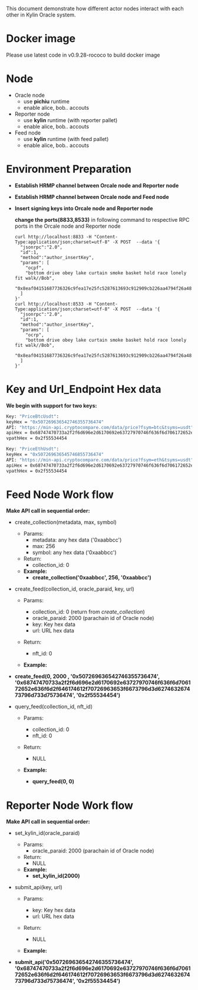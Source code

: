 This document demonstrate how different actor nodes interact with each other in Kylin Oracle system. 

# Docker image

Please use latest code in v0.9.28-rococo to build docker image

# Node

- Oracle node
  - use **pichiu** runtime
  - enable alice, bob.. accouts
- Reporter node
  - use **kylin** runtime  (with reporter pallet)
  - enable alice, bob.. accouts
- Feed node
  - use **kylin** runtime (with feed pallet)
  - enable alice, bob.. accouts

# Environment Preparation

- **Establish HRMP channel between Orcale node and Reporter node**
- **Establish HRMP channel between Orcale node and Feed node**

- **Insert signing keys into Orcale node and Reporter node**

  **change the ports(8833,8533)** in following command to respective RPC ports in the Orcale node and Reporter node

  ```
  curl http://localhost:8833 -H "Content-Type:application/json;charset=utf-8" -X POST  --data '{
    "jsonrpc":"2.0",
    "id":1,
    "method":"author_insertKey",
    "params": [
      "ocpf",
      "bottom drive obey lake curtain smoke basket hold race lonely fit walk//Bob",
      "0x8eaf04151687736326c9fea17e25fc5287613693c912909cb226aa4794f26a48"
    ]
  }'
  curl http://localhost:8533 -H "Content-Type:application/json;charset=utf-8" -X POST  --data '{
    "jsonrpc":"2.0",
    "id":1,
    "method":"author_insertKey",
    "params": [
      "ocrp",
      "bottom drive obey lake curtain smoke basket hold race lonely fit walk//Bob",
      "0x8eaf04151687736326c9fea17e25fc5287613693c912909cb226aa4794f26a48"
    ]
  }'
  ```
# Key and Url_Endpoint Hex data

**We begin with support for two keys:**

```bash
Key: "PriceBtcUsdt":
keyHex = "0x507269636542746355736474"
API: "https://min-api.cryptocompare.com/data/price?fsym=btc&tsyms=usdt"
apiHex = 0x68747470733a2f2f6d696e2d6170692e63727970746f636f6d706172652e636f6d2f646174612f70726963653f6673796d3d627463267473796d733d75736474
vpathHex = 0x2f55534454

Key: "PriceEthUsdt":
keyHex = "0x507269636545746855736474"
API: "https://min-api.cryptocompare.com/data/price?fsym=eth&tsyms=usdt"
apiHex = 0x68747470733a2f2f6d696e2d6170692e63727970746f636f6d706172652e636f6d2f646174612f70726963653f6673796d3d657468267473796d733d75736474
vpathHex = 0x2f55534454
```
# Feed Node Work flow

**Make API call in sequential order:** 

- create_collection(metadata, max, symbol) 

  - Params:
    - metadata: any hex data ('0xaabbcc')
    - max: 256
    - symbol: any hex data ('0xaabbcc')
  - Return:
    -  collection_id: 0
  - **Example:**
    - **create_collection('0xaabbcc', 256, '0xaabbcc')** 
- create_feed(collection_id, oracle_paraid, key, url)
  - Params:
    - collection_id: 0 (return from *create_collection*)
    - oracle_paraid: 2000 (parachain id of Oracle node)
    - key: Key hex data
    - url: URL hex data
    
  - Return:

    - nft_id: 0

  - **Example:**
- **create_feed(0, 2000 , '0x507269636542746355736474', '0x68747470733a2f2f6d696e2d6170692e63727970746f636f6d706172652e636f6d2f646174612f70726963653f6673796d3d627463267473796d733d75736474', '0x2f55534454')** 
  
- query_feed(collection_id, nft_id) 

  - Params:
    - collection_id: 0
    - nft_id: 0
  - Return:
    
    -  NULL
  - **Example:**
    - **query_feed(0, 0)** 

# Reporter Node Work flow

**Make API call in sequential order:** 

- set_kylin_id(oracle_paraid) 

  - Params:
    - oracle_paraid: 2000 (parachain id of Oracle node)
  - Return:
    -  NULL
  - **Example:**
    - **set_kylin_id(2000)** 
- submit_api(key, url)
  - Params:
    - key: Key hex data
    - url: URL hex data

  - Return:

    - NULL

  - **Example:**
- **submit_api('0x507269636542746355736474', '0x68747470733a2f2f6d696e2d6170692e63727970746f636f6d706172652e636f6d2f646174612f70726963653f6673796d3d627463267473796d733d75736474', '0x2f55534454')** 


